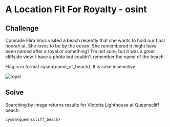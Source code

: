# A Location Fit For Royalty - osint

## Challenge

Comrade Elira Voss visited a beach recently that she wants to hold our final hoorah at. She loves to be by the ocean. She remembered it might have been named after a royal or something? I'm not sure, but it was a great cliffside view. I have a photo but couldn't remember the name of the beach.

Flag is in format cysea{name_of_beach}. It is case insensitive.

![royal](https://github.com/user-attachments/assets/5f626ab5-b8d5-45a8-96a3-73c00cdb6558)


## Solve

Searching by image returns results for Victoria Lighthouse at Queenscliff beach: 

`cysea{queenscliff_beach}`
